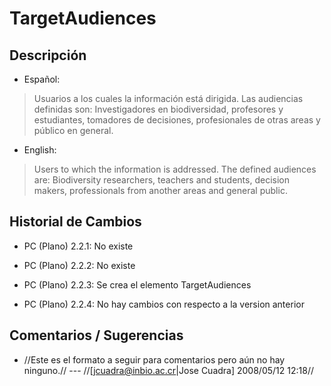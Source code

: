 # TargetAudiences #

## Descripción ##
  * Español:
> Usuarios a los cuales la información está dirigida. Las audiencias definidas son: Investigadores en biodiversidad, profesores y estudiantes, tomadores de decisiones, profesionales de otras areas y público en general.

  * English:
> Users to which the information is addressed. The defined audiences are: Biodiversity researchers, teachers and students, decision makers, professionals from another areas and general public.


## Historial de Cambios ##
  * PC (Plano) 2.2.1: No existe

  * PC (Plano) 2.2.2: No existe

  * PC (Plano) 2.2.3: Se crea el elemento TargetAudiences

  * PC (Plano) 2.2.4: No hay cambios con respecto a la version anterior


## Comentarios / Sugerencias ##

  * //Este es el formato a seguir para comentarios pero aún no hay ninguno.// --- //[jcuadra@inbio.ac.cr|Jose Cuadra] 2008/05/12 12:18//
